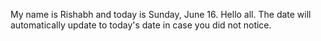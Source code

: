 My name is Rishabh and today is Sunday, June 16. Hello all. The date will automatically update to today's date in case you did not notice.
